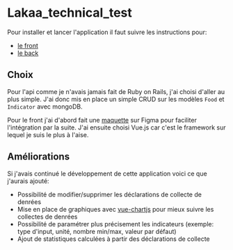 # Lakaa_technical_test

Pour installer et lancer l'application il faut suivre les instructions pour:
 - [le front](https://github.com/TristanB12/Lakaa_technical_test/blob/master/front/README.md)
 - [le back](https://github.com/TristanB12/Lakaa_technical_test/blob/master/api/README.md)


## Choix

Pour l'api comme je n'avais jamais fait de Ruby on Rails, j'ai choisi d'aller au plus simple.
J'ai donc mis en place un simple CRUD sur les modèles `Food` et `Indicator` avec mongoDB.


Pour le front j'ai d'abord fait une [maquette](https://www.figma.com/file/dKA7j2XUfRMpI0T8Oz0wwj/Untitled?node-id=0%3A1) sur Figma pour faciliter l'intégration par la suite.
J'ai ensuite choisi Vue.js car c'est le framework sur lequel je suis le plus à l'aise.

## Améliorations

Si j'avais continué le développement de cette application voici ce que j'aurais ajouté:

 - Possibilité de modifier/supprimer les déclarations de collecte de denrées
 - Mise en place de graphiques avec [vue-chartjs](https://vue-chartjs.org/) pour mieux suivre les collectes de denrées
 - Possibilité de paramétrer plus précisement les indicateurs (exemple: type d'input, unité, nombre min/max, valeur par défaut)
 - Ajout de statistiques calculées à partir des déclarations de collecte  
